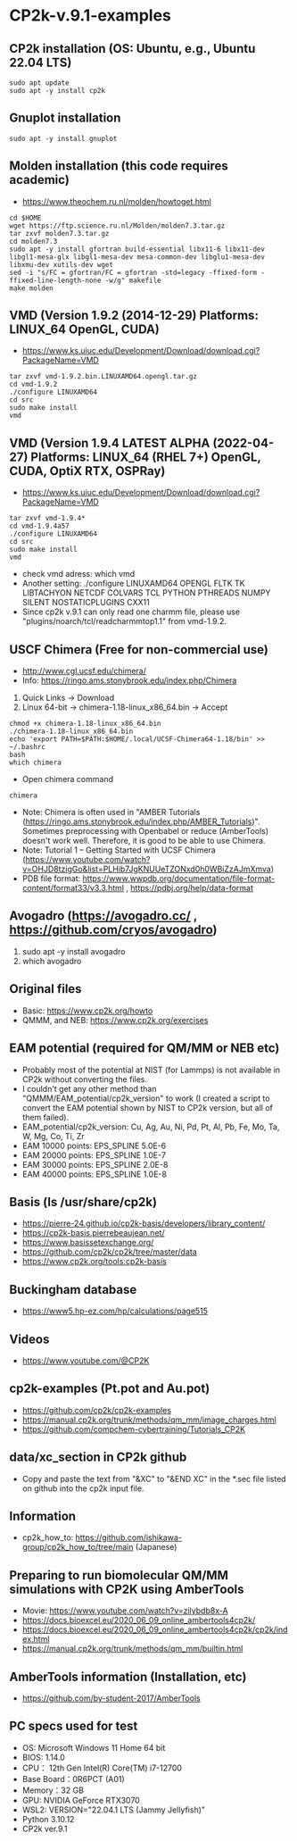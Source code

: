 # CP2k-v.9.1-examples


## CP2k installation (OS: Ubuntu, e.g., Ubuntu 22.04 LTS)

```
sudo apt update
sudo apt -y install cp2k
```


## Gnuplot installation
```
sudo apt -y install gnuplot
```


## Molden installation (this code requires academic)
- https://www.theochem.ru.nl/molden/howtoget.html
```
cd $HOME
wget https://ftp.science.ru.nl/Molden/molden7.3.tar.gz
tar zxvf molden7.3.tar.gz
cd molden7.3
sudo apt -y install gfortran build-essential libx11-6 libx11-dev libgl1-mesa-glx libgl1-mesa-dev mesa-common-dev libglu1-mesa-dev libxmu-dev xutils-dev wget
sed -i "s/FC = gfortran/FC = gfortran -std=legacy -ffixed-form -ffixed-line-length-none -w/g" makefile
make molden
```


## VMD (Version 1.9.2 (2014-12-29) Platforms: LINUX_64 OpenGL, CUDA)
- https://www.ks.uiuc.edu/Development/Download/download.cgi?PackageName=VMD
```
tar zxvf vmd-1.9.2.bin.LINUXAMD64.opengl.tar.gz
cd vmd-1.9.2
./configure LINUXAMD64
cd src
sudo make install
vmd
```


## VMD (Version 1.9.4 LATEST ALPHA (2022-04-27) Platforms: LINUX_64 (RHEL 7+) OpenGL, CUDA, OptiX RTX, OSPRay)
- https://www.ks.uiuc.edu/Development/Download/download.cgi?PackageName=VMD
```
tar zxvf vmd-1.9.4*
cd vmd-1.9.4a57
./configure LINUXAMD64
cd src
sudo make install
vmd
```
- check vmd adress: which vmd
- Another setting: ./configure LINUXAMD64 OPENGL FLTK TK LIBTACHYON NETCDF COLVARS TCL PYTHON PTHREADS NUMPY SILENT NOSTATICPLUGINS CXX11
- Since cp2k v.9.1 can only read one charmm file, please use "plugins/noarch/tcl/readcharmmtop1.1" from vmd-1.9.2.


## USCF Chimera (Free for non-commercial use)
- http://www.cgl.ucsf.edu/chimera/
- Info: https://ringo.ams.stonybrook.edu/index.php/Chimera
1. Quick Links -> Download
2. Linux 64-bit -> chimera-1.18-linux_x86_64.bin -> Accept
```
chmod +x chimera-1.18-linux_x86_64.bin
./chimera-1.18-linux_x86_64.bin
echo 'export PATH=$PATH:$HOME/.local/UCSF-Chimera64-1.18/bin' >> ~/.bashrc
bash
which chimera
```
- Open chimera command
```
chimera
```
- Note: Chimera is often used in "AMBER Tutorials (https://ringo.ams.stonybrook.edu/index.php/AMBER_Tutorials)". Sometimes preprocessing with Openbabel or reduce (AmberTools) doesn't work well. Therefore, it is good to be able to use Chimera.
- Note: Tutorial 1 – Getting Started with UCSF Chimera (https://www.youtube.com/watch?v=OHJD8tzigGo&list=PLHib7JgKNUUeTZONxd0h0WBiZzAJmXmva)
- PDB file format: https://www.wwpdb.org/documentation/file-format-content/format33/v3.3.html , https://pdbj.org/help/data-format


## Avogadro (https://avogadro.cc/ , https://github.com/cryos/avogadro)
1. sudo apt -y install avogadro
2. which avogadro


## Original files
- Basic: https://www.cp2k.org/howto
- QMMM, and NEB: https://www.cp2k.org/exercises


## EAM potential (required for QM/MM or NEB etc)
- Probably most of the potential at NIST (for Lammps) is not available in CP2k without converting the files.
- I couldn't get any other method than "QMMM/EAM_potential/cp2k_version" to work (I created a script to convert the EAM potential shown by NIST to CP2k version, but all of them failed).
- EAM_potential/cp2k_version: Cu, Ag, Au, Ni, Pd, Pt, Al, Pb, Fe, Mo, Ta, W, Mg, Co, Ti, Zr
- EAM 10000 points: EPS_SPLINE 5.0E-6
- EAM 20000 points: EPS_SPLINE 1.0E-7
- EAM 30000 points: EPS_SPLINE 2.0E-8
- EAM 40000 points: EPS_SPLINE 1.0E-8


## Basis (ls /usr/share/cp2k)
- https://pierre-24.github.io/cp2k-basis/developers/library_content/
- https://cp2k-basis.pierrebeaujean.net/
- https://www.basissetexchange.org/
- https://github.com/cp2k/cp2k/tree/master/data
- https://www.cp2k.org/tools:cp2k-basis


## Buckingham database
- https://www5.hp-ez.com/hp/calculations/page515


## Videos
- https://www.youtube.com/@CP2K


## cp2k-examples (Pt.pot and Au.pot)
- https://github.com/cp2k/cp2k-examples
- https://manual.cp2k.org/trunk/methods/qm_mm/image_charges.html
- https://github.com/compchem-cybertraining/Tutorials_CP2K


## data/xc_section in CP2k github
- Copy and paste the text from "&XC" to "&END XC" in the *.sec file listed on github into the cp2k input file.


## Information
- cp2k_how_to: https://github.com/ishikawa-group/cp2k_how_to/tree/main (Japanese)


## Preparing to run biomolecular QM/MM simulations with CP2K using AmberTools
- Movie: https://www.youtube.com/watch?v=zilybdb8x-A
- https://docs.bioexcel.eu/2020_06_09_online_ambertools4cp2k/
- https://docs.bioexcel.eu/2020_06_09_online_ambertools4cp2k/cp2k/index.html
- https://manual.cp2k.org/trunk/methods/qm_mm/builtin.html


## AmberTools information (Installation, etc)
- https://github.com/by-student-2017/AmberTools


## PC specs used for test
- OS: Microsoft Windows 11 Home 64 bit
- BIOS: 1.14.0
- CPU： 12th Gen Intel(R) Core(TM) i7-12700
- Base Board：0R6PCT (A01)
- Memory：32 GB
- GPU: NVIDIA GeForce RTX3070
- WSL2: VERSION="22.04.1 LTS (Jammy Jellyfish)"
- Python 3.10.12
- CP2k ver.9.1
